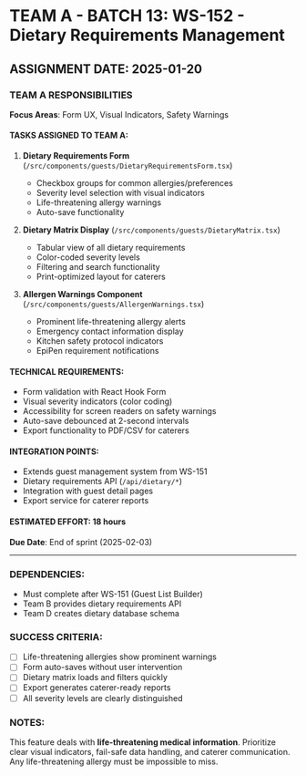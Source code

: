 # TEAM A - BATCH 13: WS-152 - Dietary Requirements Management

## ASSIGNMENT DATE: 2025-01-20

### TEAM A RESPONSIBILITIES
**Focus Areas**: Form UX, Visual Indicators, Safety Warnings

#### TASKS ASSIGNED TO TEAM A:
1. **Dietary Requirements Form** (`/src/components/guests/DietaryRequirementsForm.tsx`)
   - Checkbox groups for common allergies/preferences
   - Severity level selection with visual indicators
   - Life-threatening allergy warnings
   - Auto-save functionality

2. **Dietary Matrix Display** (`/src/components/guests/DietaryMatrix.tsx`)
   - Tabular view of all dietary requirements
   - Color-coded severity levels
   - Filtering and search functionality
   - Print-optimized layout for caterers

3. **Allergen Warnings Component** (`/src/components/guests/AllergenWarnings.tsx`)
   - Prominent life-threatening allergy alerts
   - Emergency contact information display
   - Kitchen safety protocol indicators
   - EpiPen requirement notifications

#### TECHNICAL REQUIREMENTS:
- Form validation with React Hook Form
- Visual severity indicators (color coding)
- Accessibility for screen readers on safety warnings
- Auto-save debounced at 2-second intervals
- Export functionality to PDF/CSV for caterers

#### INTEGRATION POINTS:
- Extends guest management system from WS-151
- Dietary requirements API (`/api/dietary/*`)
- Integration with guest detail pages
- Export service for caterer reports

#### ESTIMATED EFFORT: 18 hours
**Due Date**: End of sprint (2025-02-03)

---

### DEPENDENCIES:
- Must complete after WS-151 (Guest List Builder)
- Team B provides dietary requirements API
- Team D creates dietary database schema

### SUCCESS CRITERIA:
- [ ] Life-threatening allergies show prominent warnings
- [ ] Form auto-saves without user intervention
- [ ] Dietary matrix loads and filters quickly
- [ ] Export generates caterer-ready reports
- [ ] All severity levels are clearly distinguished

### NOTES:
This feature deals with **life-threatening medical information**. Prioritize clear visual indicators, fail-safe data handling, and caterer communication. Any life-threatening allergy must be impossible to miss.